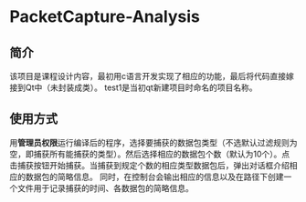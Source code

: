 # PacketCapture-Analysis

## 简介

该项目是课程设计内容，最初用c语言开发实现了相应的功能，最后将代码直接嫁接到Qt中（未封装成类）。 test1是当初qt新建项目时命名的项目名称。
## 使用方式

用**管理员权限**运行编译后的程序，选择要捕获的数据包类型（不选默认过滤规则为空，即捕获所有能捕获的类型）。然后选择相应的数据包个数（默认为10个）。点击捕获按钮开始捕获。当捕获到规定个数的相应类型数据包后，弹出对话框介绍相应的数据包的简略信息。
同时，在控制台会输出相应的信息以及在路径下创建一个文件用于记录捕获的时间、各数据包的简略信息。
